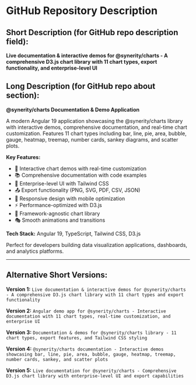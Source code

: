 # GitHub Repository Description

## Short Description (for GitHub repo description field):
**Live documentation & interactive demos for @synerity/charts - A comprehensive D3.js chart library with 11 chart types, export functionality, and enterprise-level UI**

## Long Description (for GitHub repo about section):
**@synerity/charts Documentation & Demo Application**

A modern Angular 19 application showcasing the @synerity/charts library with interactive demos, comprehensive documentation, and real-time chart customization. Features 11 chart types including bar, line, pie, area, bubble, gauge, heatmap, treemap, number cards, sankey diagrams, and scatter plots.

**Key Features:**
- 🎯 Interactive chart demos with real-time customization
- 📚 Comprehensive documentation with code examples
- 🎨 Enterprise-level UI with Tailwind CSS
- 📤 Export functionality (PNG, SVG, PDF, CSV, JSON)
- 📱 Responsive design with mobile optimization
- ⚡ Performance-optimized with D3.js
- 🔧 Framework-agnostic chart library
- 🎭 Smooth animations and transitions

**Tech Stack:** Angular 19, TypeScript, Tailwind CSS, D3.js

Perfect for developers building data visualization applications, dashboards, and analytics platforms.

---

## Alternative Short Versions:

**Version 1:**
`Live documentation & interactive demos for @synerity/charts - A comprehensive D3.js chart library with 11 chart types and export functionality`

**Version 2:**
`Angular demo app for @synerity/charts - Interactive documentation with 11 chart types, real-time customization, and enterprise UI`

**Version 3:**
`Documentation & demos for @synerity/charts library - 11 chart types, export features, and Tailwind CSS styling`

**Version 4:**
`@synerity/charts documentation - Interactive demos showcasing bar, line, pie, area, bubble, gauge, heatmap, treemap, number cards, sankey, and scatter plots`

**Version 5:**
`Live documentation for @synerity/charts - Comprehensive D3.js chart library with enterprise-level UI and export capabilities`
